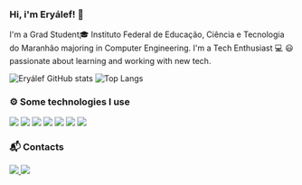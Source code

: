 ### Hi, i'm Eryálef! 👋
I'm a Grad Student🎓 Instituto Federal de Educação, Ciência e Tecnologia do Maranhão majoring in Computer Engineering. I'm a Tech Enthusiast 💻 😃 passionate about learning and working with new tech.

![Eryálef GitHub stats](https://github-readme-stats.vercel.app/api?username=eryalefvs&show_icons=true&theme=dracula)
![Top Langs](https://github-readme-stats.vercel.app/api/top-langs/?username=eryalefvs&layout=compact&theme=dracula)

### ⚙️ Some technologies I use
<div>
<img src="https://img.shields.io/badge/JavaScript-323330?style=for-the-badge&logo=javascript&logoColor=F7DF1E">
<img src="https://img.shields.io/badge/TypeScript-007ACC?style=for-the-badge&logo=typescript&logoColor=white">
<img src="https://img.shields.io/badge/Node.js-43853D?style=for-the-badge&logo=node.js&logoColor=white">
<img src="https://img.shields.io/badge/MongoDB-4EA94B?style=for-the-badge&logo=mongodb&logoColor=white">
<img src="https://img.shields.io/badge/PostgreSQL-316192?style=for-the-badge&logo=postgresql&logoColor=white">
<img src="https://img.shields.io/badge/redis-%23DD0031.svg?&style=for-the-badge&logo=redis&logoColor=white">
 <img src="https://img.shields.io/badge/docker-%230db7ed.svg?style=for-the-badge&logo=docker&logoColor=white">
</div>

### 📬 Contacts
<a href="mailto:eryalef@gmail.com" target="_blank"><img src="https://img.shields.io/badge/Gmail-D14836?style=for-the-badge&logo=gmail&logoColor=white">
<a href="https://www.linkedin.com/in/eryálef-vieira-da-silva-35b8ba237" target="_blank"><img src="https://img.shields.io/badge/LinkedIn-0077B5?style=for-the-badge&logo=linkedin&logoColor=white">
